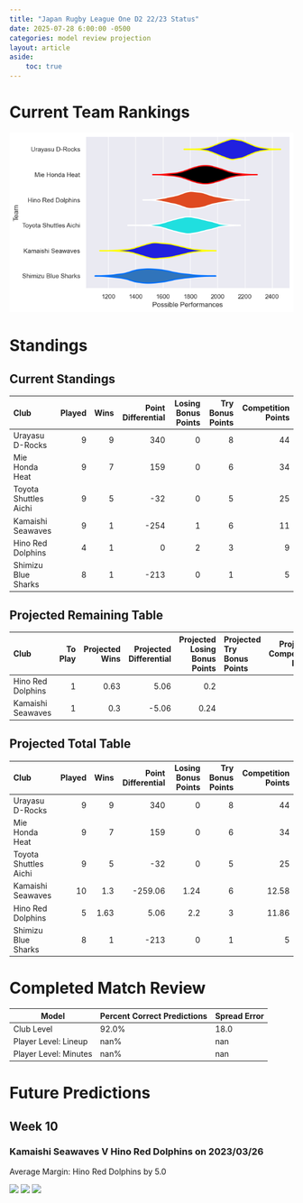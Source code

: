 ```yaml
---  
title: "Japan Rugby League One D2 22/23 Status"  
date: 2025-07-28 6:00:00 -0500  
categories: model review projection  
layout: article  
aside:  
    toc: true  
---
```

# Current Team Rankings


![Club Rankings](plots/rankings_Japan_Rugby_League_One_D2_2223.png)
# Standings

## Current Standings


| Club                  |   Played |   Wins |   Point Differential |   Losing Bonus Points |   Try Bonus Points |   Competition Points |
|:----------------------|---------:|-------:|---------------------:|----------------------:|-------------------:|---------------------:|
| Urayasu D-Rocks       |        9 |      9 |                  340 |                     0 |                  8 |                   44 |
| Mie Honda Heat        |        9 |      7 |                  159 |                     0 |                  6 |                   34 |
| Toyota Shuttles Aichi |        9 |      5 |                  -32 |                     0 |                  5 |                   25 |
| Kamaishi Seawaves     |        9 |      1 |                 -254 |                     1 |                  6 |                   11 |
| Hino Red Dolphins     |        4 |      1 |                    0 |                     2 |                  3 |                    9 |
| Shimizu Blue Sharks   |        8 |      1 |                 -213 |                     0 |                  1 |                    5 |



## Projected Remaining Table


| Club              |   To Play |   Projected Wins |   Projected Differential |   Projected Losing Bonus Points | Projected Try Bonus Points   |   Projected Competition Points |
|:------------------|----------:|-----------------:|-------------------------:|--------------------------------:|:-----------------------------|-------------------------------:|
| Hino Red Dolphins |         1 |             0.63 |                     5.06 |                            0.2  |                              |                           2.86 |
| Kamaishi Seawaves |         1 |             0.3  |                    -5.06 |                            0.24 |                              |                           1.58 |



## Projected Total Table


| Club                  |   Played |   Wins |   Point Differential |   Losing Bonus Points |   Try Bonus Points |   Competition Points |
|:----------------------|---------:|-------:|---------------------:|----------------------:|-------------------:|---------------------:|
| Urayasu D-Rocks       |        9 |   9    |               340    |                  0    |                  8 |                44    |
| Mie Honda Heat        |        9 |   7    |               159    |                  0    |                  6 |                34    |
| Toyota Shuttles Aichi |        9 |   5    |               -32    |                  0    |                  5 |                25    |
| Kamaishi Seawaves     |       10 |   1.3  |              -259.06 |                  1.24 |                  6 |                12.58 |
| Hino Red Dolphins     |        5 |   1.63 |                 5.06 |                  2.2  |                  3 |                11.86 |
| Shimizu Blue Sharks   |        8 |   1    |              -213    |                  0    |                  1 |                 5    |



# Completed Match Review


| Model | Percent Correct Predictions | Spread Error |
| ------ | ------ | ------ |
| Club Level | 92.0% | 18.0 |
| Player Level: Lineup | nan% | nan |
| Player Level: Minutes | nan% | nan |


# Future Predictions

## Week 10

### Kamaishi Seawaves V Hino Red Dolphins on 2023/03/26


Average Margin: Hino Red Dolphins by 5.0

<p float="left">
<img src="plots\2023-03-26-KamaishiSeawaves_V_HinoRedDolphins_performances.png" width="32%" />
<img src="plots\2023-03-26-KamaishiSeawaves_V_HinoRedDolphins_resultbar.png" width="32%" />
<img src="plots\2023-03-26-KamaishiSeawaves_V_HinoRedDolphins_spreads.png" width="32%" />
</p>
